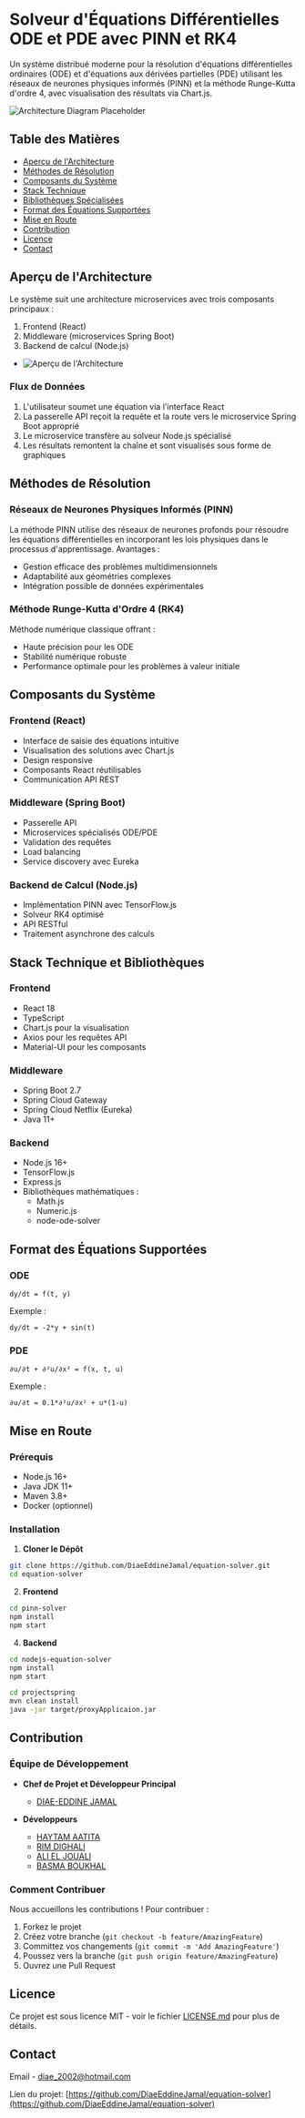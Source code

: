 # Solveur d'Équations Différentielles ODE et PDE avec PINN et RK4

Un système distribué moderne pour la résolution d'équations différentielles ordinaires (ODE) et d'équations aux dérivées partielles (PDE) utilisant les réseaux de neurones physiques informés (PINN) et la méthode Runge-Kutta d'ordre 4, avec visualisation des résultats via Chart.js.

![Architecture Diagram Placeholder](https://i.ibb.co/5jMRyxy/Design-sans-titre-2-removebg-preview.png)

## Table des Matières
- [Aperçu de l'Architecture](#aperçu-de-larchitecture)
- [Méthodes de Résolution](#méthodes-de-résolution)
- [Composants du Système](#composants-du-système)
- [Stack Technique](#stack-technique)
- [Bibliothèques Spécialisées](#bibliothèques-spécialisées)
- [Format des Équations Supportées](#format-des-équations-supportées)
- [Mise en Route](#mise-en-route)
- [Contribution](#contribution)
- [Licence](#licence)
- [Contact](#contact)

## Aperçu de l'Architecture

Le système suit une architecture microservices avec trois composants principaux :
1. Frontend (React)
2. Middleware (microservices Spring Boot)
3. Backend de calcul (Node.js)
- ![Aperçu de l'Architecture](https://i.ibb.co/LR0PfSj/arch-project.png)


### Flux de Données
1. L'utilisateur soumet une équation via l'interface React
2. La passerelle API reçoit la requête et la route vers le microservice Spring Boot approprié
3. Le microservice transfère au solveur Node.js spécialisé
4. Les résultats remontent la chaîne et sont visualisés sous forme de graphiques

## Méthodes de Résolution

### Réseaux de Neurones Physiques Informés (PINN)
La méthode PINN utilise des réseaux de neurones profonds pour résoudre les équations différentielles en incorporant les lois physiques dans le processus d'apprentissage. Avantages :
- Gestion efficace des problèmes multidimensionnels
- Adaptabilité aux géométries complexes
- Intégration possible de données expérimentales

### Méthode Runge-Kutta d'Ordre 4 (RK4)
Méthode numérique classique offrant :
- Haute précision pour les ODE
- Stabilité numérique robuste
- Performance optimale pour les problèmes à valeur initiale

## Composants du Système

### Frontend (React)
- Interface de saisie des équations intuitive
- Visualisation des solutions avec Chart.js
- Design responsive
- Composants React réutilisables
- Communication API REST

### Middleware (Spring Boot)
- Passerelle API
- Microservices spécialisés ODE/PDE
- Validation des requêtes
- Load balancing
- Service discovery avec Eureka

### Backend de Calcul (Node.js)
- Implémentation PINN avec TensorFlow.js
- Solveur RK4 optimisé
- API RESTful
- Traitement asynchrone des calculs

## Stack Technique et Bibliothèques

### Frontend
- React 18
- TypeScript
- Chart.js pour la visualisation
- Axios pour les requêtes API
- Material-UI pour les composants

### Middleware
- Spring Boot 2.7
- Spring Cloud Gateway
- Spring Cloud Netflix (Eureka)
- Java 11+

### Backend
- Node.js 16+
- TensorFlow.js
- Express.js
- Bibliothèques mathématiques :
  - Math.js
  - Numeric.js
  - node-ode-solver

## Format des Équations Supportées

### ODE
```
dy/dt = f(t, y)
```
Exemple : 
```
dy/dt = -2*y + sin(t)
```

### PDE
```
∂u/∂t + ∂²u/∂x² = f(x, t, u)
```
Exemple :
```
∂u/∂t = 0.1*∂²u/∂x² + u*(1-u)
```

## Mise en Route

### Prérequis
- Node.js 16+
- Java JDK 11+
- Maven 3.8+
- Docker (optionnel)

### Installation

1. **Cloner le Dépôt**
```bash
git clone https://github.com/DiaeEddineJamal/equation-solver.git
cd equation-solver
```

2. **Frontend**
```bash
cd pinn-solver
npm install
npm start
```

4. **Backend**
```bash
cd nodejs-equation-solver
npm install
npm start

cd projectspring
mvn clean install
java -jar target/proxyApplicaion.jar
```

## Contribution

### Équipe de Développement

- **Chef de Projet et Développeur Principal**
  - [DIAE-EDDINE JAMAL](https://github.com/DiaeEddineJamal)

- **Développeurs**
  - [HAYTAM AATITA](https://github.com/HaithamAatita)
  - [RIM DIGHALI](https://github.com/RimDighali)
  - [ALI EL JOUALI](https://github.com/AliEljouali)
  - [BASMA BOUKHAL](https://github.com/BasmaBoukhal)

### Comment Contribuer

Nous accueillons les contributions ! Pour contribuer :

1. Forkez le projet
2. Créez votre branche (`git checkout -b feature/AmazingFeature`)
3. Committez vos changements (`git commit -m 'Add AmazingFeature'`)
4. Poussez vers la branche (`git push origin feature/AmazingFeature`)
5. Ouvrez une Pull Request

## Licence

Ce projet est sous licence MIT - voir le fichier [LICENSE.md](LICENSE.md) pour plus de détails.

## Contact

Email - diae_2002@hotmail.com

Lien du projet: [https://github.com/DiaeEddineJamal/equation-solver](https://github.com/DiaeEddineJamal/equation-solver)
